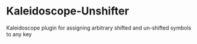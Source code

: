 # Kaleidoscope-Unshifter
Kaleidoscope plugin for assigning arbitrary shifted and un-shifted symbols to any key
